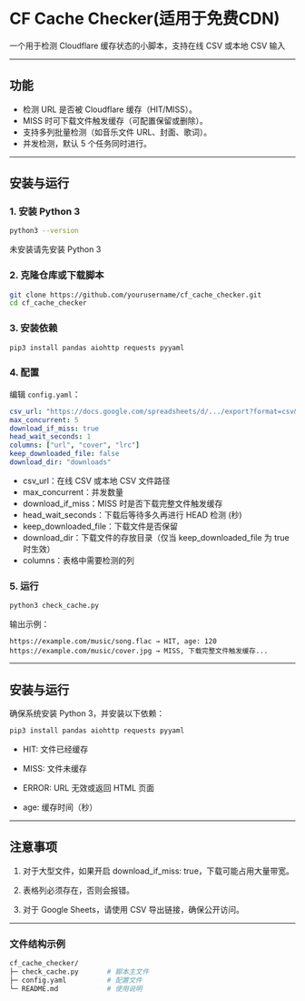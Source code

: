# CF Cache Checker(适用于免费CDN)

一个用于检测 Cloudflare 缓存状态的小脚本，支持在线 CSV 或本地 CSV 输入

---

## 功能

- 检测 URL 是否被 Cloudflare 缓存（HIT/MISS）。
- MISS 时可下载文件触发缓存（可配置保留或删除）。
- 支持多列批量检测（如音乐文件 URL、封面、歌词）。
- 并发检测，默认 5 个任务同时进行。

---

## 安装与运行

### 1. 安装 Python 3

```bash
python3 --version
```
未安装请先安装 Python 3
### 2. 克隆仓库或下载脚本
```bash
git clone https://github.com/yourusername/cf_cache_checker.git
cd cf_cache_checker
```
### 3. 安装依赖
```bash
pip3 install pandas aiohttp requests pyyaml
```
### 4. 配置
编辑 `config.yaml`：

```yaml
csv_url: "https://docs.google.com/spreadsheets/d/.../export?format=csv&gid=0"
max_concurrent: 5
download_if_miss: true
head_wait_seconds: 1
columns: ["url", "cover", "lrc"]
keep_downloaded_file: false
download_dir: "downloads"
```
- csv_url：在线 CSV 或本地 CSV 文件路径
- max_concurrent：并发数量
- download_if_miss：MISS 时是否下载完整文件触发缓存
- head_wait_seconds：下载后等待多久再进行 HEAD 检测 (秒)
- keep_downloaded_file：下载文件是否保留
- download_dir：下载文件的存放目录（仅当 keep_downloaded_file 为 true 时生效）
- columns：表格中需要检测的列
### 5. 运行
```bash
python3 check_cache.py
```
输出示例：
```arduino
https://example.com/music/song.flac → HIT, age: 120
https://example.com/music/cover.jpg → MISS, 下载完整文件触发缓存...
```
---
## 安装与运行
确保系统安装 Python 3，并安装以下依赖：
```bash
pip3 install pandas aiohttp requests pyyaml
```
- HIT: 文件已经缓存

- MISS: 文件未缓存

- ERROR: URL 无效或返回 HTML 页面

- age: 缓存时间（秒）
---
## 注意事项

1. 对于大型文件，如果开启 download_if_miss: true，下载可能占用大量带宽。

2. 表格列必须存在，否则会报错。

3. 对于 Google Sheets，请使用 CSV 导出链接，确保公开访问。
---
### 文件结构示例
```bash
cf_cache_checker/
├─ check_cache.py       # 脚本主文件
├─ config.yaml          # 配置文件
└─ README.md            # 使用说明
```